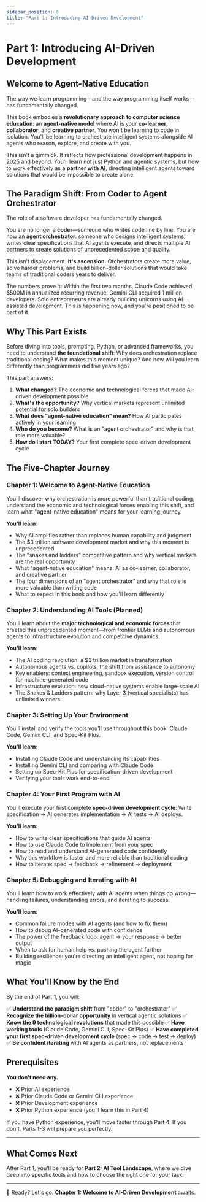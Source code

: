 ```yaml
---
sidebar_position: 0
title: "Part 1: Introducing AI-Driven Development"
---
```


# Part 1: Introducing AI-Driven Development

## Welcome to Agent-Native Education

The way we learn programming—and the way programming itself works—has fundamentally changed.

This book embodies a **revolutionary approach to computer science education**: an **agent-native model** where AI is your **co-learner**, **collaborator**, and **creative partner**. You won't be learning to code in isolation. You'll be learning to orchestrate intelligent systems alongside AI agents who reason, explore, and create with you.

This isn't a gimmick. It reflects how professional development happens in 2025 and beyond. You'll learn not just Python and agentic systems, but how to work effectively as a **partner with AI**, directing intelligent agents toward solutions that would be impossible to create alone.

## The Paradigm Shift: From Coder to Agent Orchestrator

The role of a software developer has fundamentally changed.

You are no longer a **coder**—someone who writes code line by line. You are now an **agent orchestrator**: someone who designs intelligent systems, writes clear specifications that AI agents execute, and directs multiple AI partners to create solutions of unprecedented scope and quality.

This isn't displacement. **It's ascension.** Orchestrators create more value, solve harder problems, and build billion-dollar solutions that would take teams of traditional coders years to deliver.

The numbers prove it: Within the first two months, Claude Code achieved $500M in annualized recurring revenue. Gemini CLI acquired 1 million developers. Solo entrepreneurs are already building unicorns using AI-assisted development. This is happening now, and you're positioned to be part of it.

## Why This Part Exists

Before diving into tools, prompting, Python, or advanced frameworks, you need to understand **the foundational shift**: Why does orchestration replace traditional coding? What makes this moment unique? And how will you learn differently than programmers did five years ago?

This part answers:

1. **What changed?** The economic and technological forces that made AI-driven development possible
2. **What's the opportunity?** Why vertical markets represent unlimited potential for solo builders
3. **What does "agent-native education" mean?** How AI participates actively in your learning
4. **Who do you become?** What is an "agent orchestrator" and why is that role more valuable?
5. **How do I start TODAY?** Your first complete spec-driven development cycle

## The Five-Chapter Journey

### Chapter 1: Welcome to Agent-Native Education
You'll discover why orchestration is more powerful than traditional coding, understand the economic and technological forces enabling this shift, and learn what "agent-native education" means for your learning journey.

**You'll learn**:
- Why AI amplifies rather than replaces human capability and judgment
- The $3 trillion software development market and why this moment is unprecedented
- The "snakes and ladders" competitive pattern and why vertical markets are the real opportunity
- What "agent-native education" means: AI as co-learner, collaborator, and creative partner
- The four dimensions of an "agent orchestrator" and why that role is more valuable than writing code
- What to expect in this book and how you'll learn differently

### Chapter 2: Understanding AI Tools (Planned)
You'll learn about the **major technological and economic forces** that created this unprecedented moment—from frontier LLMs and autonomous agents to infrastructure evolution and competitive dynamics.

**You'll learn**:
- The AI coding revolution: a $3 trillion market in transformation
- Autonomous agents vs. copilots: the shift from assistance to autonomy
- Key enablers: context engineering, sandbox execution, version control for machine-generated code
- Infrastructure evolution: how cloud-native systems enable large-scale AI
- The Snakes & Ladders pattern: why Layer 3 (vertical specialists) has unlimited winners

### Chapter 3: Setting Up Your Environment
You'll install and verify the tools you'll use throughout this book: Claude Code, Gemini CLI, and Spec-Kit Plus.

**You'll learn**:
- Installing Claude Code and understanding its capabilities
- Installing Gemini CLI and comparing with Claude Code
- Setting up Spec-Kit Plus for specification-driven development
- Verifying your tools work end-to-end

### Chapter 4: Your First Program with AI
You'll execute your first complete **spec-driven development cycle**: Write specification → AI generates implementation → AI tests → AI deploys.

**You'll learn**:
- How to write clear specifications that guide AI agents
- How to use Claude Code to implement from your spec
- How to read and understand AI-generated code confidently
- Why this workflow is faster and more reliable than traditional coding
- How to iterate: spec → feedback → refinement → deployment

### Chapter 5: Debugging and Iterating with AI
You'll learn how to work effectively with AI agents when things go wrong—handling failures, understanding errors, and iterating to success.

**You'll learn**:
- Common failure modes with AI agents (and how to fix them)
- How to debug AI-generated code with confidence
- The power of the feedback loop: agent → your response → better output
- When to ask for human help vs. pushing the agent further
- Building resilience: you're directing an intelligent agent, not hoping for magic

## What You'll Know by the End

By the end of Part 1, you will:

✅ **Understand the paradigm shift** from "coder" to "orchestrator"
✅ **Recognize the billion-dollar opportunity** in vertical agentic solutions
✅ **Know the 9 technological revolutions** that made this possible
✅ **Have working tools** (Claude Code, Gemini CLI, Spec-Kit Plus)
✅ **Have completed your first spec-driven development cycle** (spec → code → test → deploy)
✅ **Be confident iterating** with AI agents as partners, not replacements

## Prerequisites

**You don't need any.**

- ❌ Prior AI experience
- ❌ Prior Claude Code or Gemini CLI experience
- ❌ Prior Development experience
- ❌ Prior Python experience (you'll learn this in Part 4)

If you have Python experience, you'll move faster through Part 4. If you don't, Parts 1-3 will prepare you perfectly.

---

## What Comes Next

After Part 1, you'll be ready for **Part 2: AI Tool Landscape**, where we dive deep into specific tools and how to choose the right one for your task.

---

🚀 Ready? Let's go. **Chapter 1: Welcome to AI-Driven Development** awaits.
